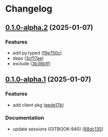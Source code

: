 # Changelog

## [0.1.0-alpha.2](https://github.com/RogerHYang/phoenix/compare/arize-phoenix-client-v0.1.0-alpha.1...arize-phoenix-client-v0.1.0-alpha.2) (2025-01-07)


### Features

* add py.typed ([f9e750c](https://github.com/RogerHYang/phoenix/commit/f9e750c77d046f786b0d4e99970793768ee1a2dc))
* deps ([3cf17ae](https://github.com/RogerHYang/phoenix/commit/3cf17ae9864248130e01919a293a924a124ed69f))
* exclude ([3b38b1f](https://github.com/RogerHYang/phoenix/commit/3b38b1f613d39946255040c34e28e5cafdc09177))

## [0.1.0-alpha.1](https://github.com/RogerHYang/phoenix/compare/arize-phoenix-client-v0.1.0-alpha.0...arize-phoenix-client-v0.1.0-alpha.1) (2025-01-07)


### Features

* add client pkg ([eede17b](https://github.com/RogerHYang/phoenix/commit/eede17ba1dbd8bb9c1c35110e00b903ca1fa6486))


### Documentation

* update sessions (GITBOOK-940) ([88dc135](https://github.com/RogerHYang/phoenix/commit/88dc135f99b03697387df0140533a0808454a88e))
